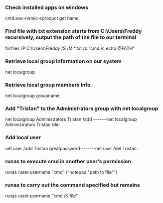 ### Check installed apps on windows
cmd.exe->wmic->product get name

### Find file with txt extension starts from C:\Users\Freddy recursively, output the path of the file to our terminal
forfiles /P C:\Users\Freddy /S /M *.txt /c "cmd /c echo @PATH"

### Retrieve local group information on our system
net localgroup

### Retrieve local group members info
net localgroup groupname

### Add "Tristan" to the Administrators group with net localgroup
net localgroup Administrators Tristan /add
-------net localgroup Administrators Tristan /del

### Add local user
net user /add Tristan greatpassword
-------net user /del Tristan

### runas to execute cmd in another user's permission
runas /user:username "cmd" ("notepad "path to file"")

### runas to carry out the command specified but remains
runas /user:username "cmd /K file"
